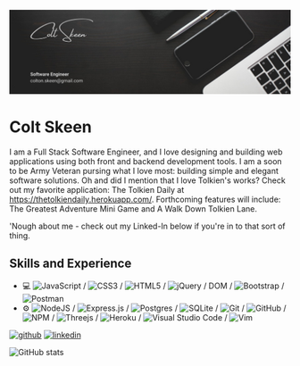 ![Full Stack Engineer](https://github.com/coltskeen/coltskeen/blob/main/GitHub%20Banner.png)

# Colt Skeen
I am a Full Stack Software Engineer, and I love designing and building web applications using both front and backend development tools.  I am a soon to be Army Veteran pursing what I love most: building simple and elegant software solutions. Oh and did I mention that I love Tolkien's works? Check out my favorite application: The Tolkien Daily at https://thetolkiendaily.herokuapp.com/. Forthcoming features will include: The Greatest Adventure Mini Game and A Walk Down Tolkien Lane.

'Nough about me - check out my Linked-In below if you're in to that sort of thing.

## Skills and Experience
* 💻 ![JavaScript](https://img.shields.io/badge/javascript-%23323330.svg?style=for-the-badge&logo=javascript&logoColor=%23F7DF1E) / ![CSS3](https://img.shields.io/badge/css3-%231572B6.svg?style=for-the-badge&logo=css3&logoColor=white) / ![HTML5](https://img.shields.io/badge/html5-%23E34F26.svg?style=for-the-badge&logo=html5&logoColor=white) / ![jQuery](https://img.shields.io/badge/jquery-%230769AD.svg?style=for-the-badge&logo=jquery&logoColor=white) / DOM / ![Bootstrap](https://img.shields.io/badge/bootstrap-%23563D7C.svg?style=for-the-badge&logo=bootstrap&logoColor=white) / ![Postman](https://img.shields.io/badge/Postman-FF6C37?style=for-the-badge&logo=postman&logoColor=white)
* ⚙️ ![NodeJS](https://img.shields.io/badge/node.js-6DA55F?style=for-the-badge&logo=node.js&logoColor=white) / ![Express.js](https://img.shields.io/badge/express.js-%23404d59.svg?style=for-the-badge&logo=express&logoColor=%2361DAFB) / ![Postgres](https://img.shields.io/badge/postgres-%23316192.svg?style=for-the-badge&logo=postgresql&logoColor=white) / ![SQLite](https://img.shields.io/badge/sqlite-%2307405e.svg?style=for-the-badge&logo=sqlite&logoColor=white) / ![Git](https://img.shields.io/badge/git-%23F05033.svg?style=for-the-badge&logo=git&logoColor=white) / ![GitHub](https://img.shields.io/badge/github-%23121011.svg?style=for-the-badge&logo=github&logoColor=white) /  ![NPM](https://img.shields.io/badge/NPM-%23000000.svg?style=for-the-badge&logo=npm&logoColor=white) / ![Threejs](https://img.shields.io/badge/threejs-black?style=for-the-badge&logo=three.js&logoColor=white) / ![Heroku](https://img.shields.io/badge/heroku-%23430098.svg?style=for-the-badge&logo=heroku&logoColor=white) / 	![Visual Studio Code](https://img.shields.io/badge/Visual%20Studio%20Code-0078d7.svg?style=for-the-badge&logo=visual-studio-code&logoColor=white) /  ![Vim](https://img.shields.io/badge/VIM-%2311AB00.svg?style=for-the-badge&logo=vim&logoColor=white)


[<img src='https://cdn.jsdelivr.net/npm/simple-icons@3.0.1/icons/github.svg' alt='github' height='40'>](https://github.com/coltskeen)  [<img src='https://cdn.jsdelivr.net/npm/simple-icons@3.0.1/icons/linkedin.svg' alt='linkedin' height='40'>](https://www.linkedin.com/in/https://www.linkedin.com/in/coltskeen//)  

![GitHub stats](https://github-readme-stats.vercel.app/api?username=coltskeen&show_icons=true)  

